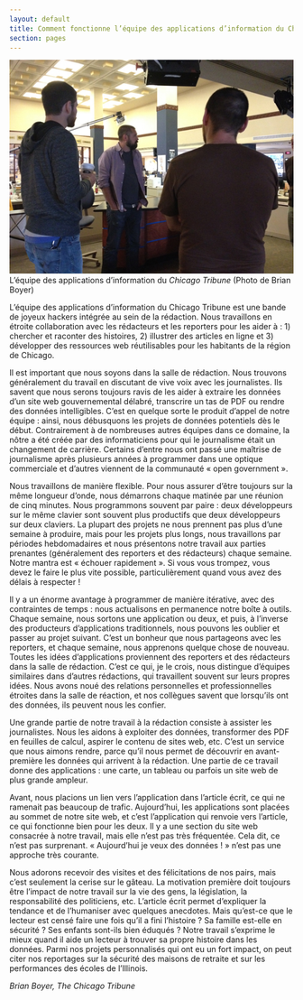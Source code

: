 ```yaml
---
layout: default
title: Comment fonctionne l’équipe des applications d’information du Chicago Tribune
section: pages
---
```


<div id="FIG025" class="imageblock">
<div class="content">
<img alt="L’équipe des applications d’information du Chicago Tribune" src="../figs/incoming/02-00.jpg"></div>
<div class="title">L’équipe des applications d’information du <em>Chicago Tribune</em> (Photo de Brian Boyer)</div>
</div>

L’équipe des applications d’information du Chicago Tribune est une bande de joyeux hackers intégrée au sein de la rédaction. Nous travaillons en étroite collaboration avec les rédacteurs et les reporters pour les aider à : 1) chercher et raconter des histoires, 2) illustrer des articles en ligne et 3) développer des ressources web réutilisables pour les habitants de la région de Chicago.

Il est important que nous soyons dans la salle de rédaction. Nous trouvons généralement du travail en discutant de vive voix avec les journalistes. Ils savent que nous serons toujours ravis de les aider à extraire les données d’un site web gouvernemental délabré, transcrire un tas de PDF ou rendre des données intelligibles. C’est en quelque sorte le produit d’appel de notre équipe : ainsi, nous débusquons les projets de données potentiels dès le début. Contrairement à de nombreuses autres équipes dans ce domaine, la nôtre a été créée par des informaticiens pour qui le journalisme était un changement de carrière. Certains d’entre nous ont passé une maîtrise de journalisme après plusieurs années à programmer dans une optique commerciale et d’autres viennent de la communauté « open government ».

Nous travaillons de manière flexible. Pour nous assurer d’être toujours sur la même longueur d’onde, nous démarrons chaque matinée par une réunion de cinq minutes. Nous programmons souvent par paire : deux développeurs sur le même clavier sont souvent plus productifs que deux développeurs sur deux claviers. La plupart des projets ne nous prennent pas plus d’une semaine à produire, mais pour les projets plus longs, nous travaillons par périodes hebdomadaires et nous présentons notre travail aux parties prenantes (généralement des reporters et des rédacteurs) chaque semaine. Notre mantra est « échouer rapidement ». Si vous vous trompez, vous devez le faire le plus vite possible, particulièrement quand vous avez des délais à respecter !

Il y a un énorme avantage à programmer de manière itérative, avec des contraintes de temps : nous actualisons en permanence notre boîte à outils. Chaque semaine, nous sortons une application ou deux, et puis, à l’inverse des producteurs d’applications traditionnels, nous pouvons les oublier et passer au projet suivant. C’est un bonheur que nous partageons avec les reporters, et chaque semaine, nous apprenons quelque chose de nouveau. Toutes les idées d’applications proviennent des reporters et des rédacteurs dans la salle de rédaction. C’est ce qui, je le crois, nous distingue d’équipes similaires dans d’autres rédactions, qui travaillent souvent sur leurs propres idées. Nous avons noué des relations personnelles et professionnelles étroites dans la salle de réaction, et nos collègues savent que lorsqu’ils ont des données, ils peuvent nous les confier.

Une grande partie de notre travail à la rédaction consiste à assister les journalistes. Nous les aidons à exploiter des données, transformer des PDF en feuilles de calcul, aspirer le contenu de sites web, etc. C’est un service que nous aimons rendre, parce qu’il nous permet de découvrir en avant-première les données qui arrivent à la rédaction. Une partie de ce travail donne des applications : une carte, un tableau ou parfois un site web de plus grande ampleur.

Avant, nous placions un lien vers l’application dans l’article écrit, ce qui ne ramenait pas beaucoup de trafic. Aujourd’hui, les applications sont placées au sommet de notre site web, et c’est l’application qui renvoie vers l’article, ce qui fonctionne bien pour les deux. Il y a une section du site web consacrée à notre travail, mais elle n’est pas très fréquentée. Cela dit, ce n’est pas surprenant. « Aujourd’hui je veux des données ! » n’est pas une approche très courante.

Nous adorons recevoir des visites et des félicitations de nos pairs, mais c’est seulement la cerise sur le gâteau. La motivation première doit toujours être l’impact de notre travail sur la vie des gens, la législation, la responsabilité des politiciens, etc. L’article écrit permet d’expliquer la tendance et de l’humaniser avec quelques anecdotes. Mais qu’est-ce que le lecteur est censé faire une fois qu’il a fini l’histoire ? Sa famille est-elle en sécurité ? Ses enfants sont-ils bien éduqués ? Notre travail s’exprime le mieux quand il aide un lecteur à trouver sa propre histoire dans les données. Parmi nos projets personnalisés qui ont eu un fort impact, on peut citer nos reportages sur la sécurité des maisons de retraite et sur les performances des écoles de l’Illinois.

_Brian Boyer, The Chicago Tribune_